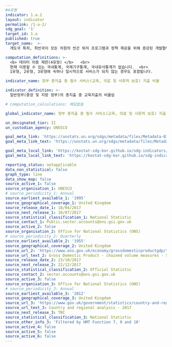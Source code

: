 ```yaml
---
#4유형
indicator: 1.a.2
layout: indicator
permalink: /1-a-2/
sdg_goal: '1'
target_id: 1.a
published: true
target_name:  >-
  개도국 특히, 최빈국이 모든 차원의 빈곤 퇴치 프로그램과 정책 제공을 위해 증강된 개발협력을 포함하여 다양한 재원 동원 보장

computation_definitions: >-
  <b> 데이터 이용 제한(4유형) </b>   <br>
  현재 이용할 수 있는 국내통계, 국제기구통계, 국내유사통계가 없습니다.  <br> 
  1유형, 2유형, 3유형에 속하나 일시적으로 서비스가 되지 않는 경우도 포함됩니다.

indicator_name: 정부 총지출 중 필수 서비스(교육, 의료 및 사회적 보호) 지출 비율

indicator_definition: >-
  일반정부(중앙 및 지방 정부)의 총지출 중 교육지출의 비율임

# computation_calculations: 해당없음

global_indicator_name: 정부 총지출 중 필수 서비스(교육, 의료 및 사회적 보호) 지출 비율

un_designated_tier: II
un_custodian_agency: UNESCO

goal_meta_link: 'https://unstats.un.org/sdgs/metadata/files/Metadata-01-0a-02.pdf'
goal_meta_link_text: 'https://unstats.un.org/sdgs/metadata/files/Metadata-01-0a-02.pdf'

goal_meta_local_link: 'https://kostat-sdg-kor.github.io/sdg-indicators/public/data/Metadata-01-0a-02_KOR.pdf'
goal_meta_local_link_text: 'https://kostat-sdg-kor.github.io/sdg-indicators/public/data/Metadata-01-0a-02_KOR.pdf'

reporting_status: notapplicable
data_non_statistical: false
graph_type: line
data_show_map: false
source_active_1: false
source_organisation_1: UNESCO
# source_periodicity_1: Annual
source_earliest_available_1: '1995'
source_geographical_coverage_1: United Kingdom
source_release_date_1: 18/04/2017
source_next_release_1: 18/07/2017
source_statistical_classification_1: National Statistic
source_contact_1: Public.sector.accounts@ons.gsi.gov.uk
source_active_2: false
source_organisation_2: Office for National Statistics (ONS)
# source_periodicity_2: Quarterly
source_earliest_available_2: '1955'
source_geographical_coverage_2: United Kingdom
source_url_2: 'https://www.ons.gov.uk/economy/grossdomesticproductgdp/timeseries/abmi/ukea'
source_url_text_2: Gross Domestic Product - chained volume measures - Seasonally adjusted £m
source_release_date_2: 23/10/2017
source_next_release_2: 22/12/2017
source_statistical_classification_2: Official Statistic
source_contact_2: sector.accounts@ons.gsi.gov.uk
source_active_3: false
source_organisation_3: Office for National Statistics (ONS)
# source_periodicity_3: Annual
source_earliest_available_3: '2012'
source_geographical_coverage_3: United Kingdom
source_url_3: 'https://www.gov.uk/government/statistics/country-and-regional-analysis-2017'
source_url_text_3: Country and regional analysis - 2017
source_next_release_3: TBC
source_statistical_classification_3: National Statistic
source_other_info_3: 'Filtered by HMT Function 7, 9 and 10'
source_active_4: false
source_active_5: false
source_active_6: false
---
```

